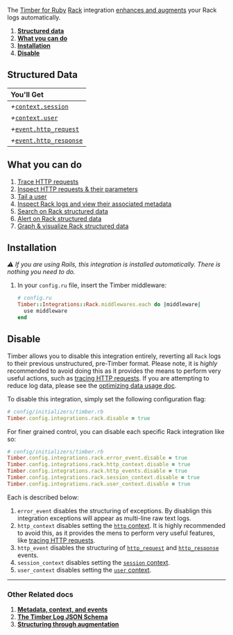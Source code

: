 The [Timber for Ruby](https://github.com/timberio/timber-ruby) [Rack](http://rubyonrails.org/) integration [enhances and augments](/docs/concepts/structuring-through-augmentation) your Rack logs automatically.

1. [**Structured data**](#structured-data)
2. [**What you can do**](#what-you-can-do)
3. [**Installation**](#installation)
4. [**Disable**](#disable)

## Structured Data

|You'll Get|
|:------|
|<i>+</i>[`context.session`](/docs/concepts/log-json-schema/contexts/session-context)|
|<i>+</i>[`context.user`](/docs/concepts/log-json-schema/contexts/user-context)|
|<i>+</i>[`event.http_request`](/docs/concepts/log-json-schema/events/http-request-event)|
|<i>+</i>[`event.http_response`](/docs/concepts/log-json-schema/events/http-response-event)|

## What you can do

1. [Trace HTTP requests](/docs/app/console/trace-http-requests)
2. [Inspect HTTP requests & their parameters](/docs/app/console/inspect-http-requests)
3. [Tail a user](/docs/app/console/tail-a-user)
4. [Inspect Rack logs and view their associated metadata](/docs/app/console/view-metadata-and-context)
5. [Search on Rack structured data](/docs/app/console/searching)
6. [Alert on Rack structured data](/docs/app/alerts)
7. [Graph & visualize Rack structured data](/docs/app/graphs)

## Installation

*⚠ If you are using Rails, this integration is installed automatically. There is nothing you need to do.*


1. In your `config.ru` file, insert the Timber middleware:

   ```ruby
   # config.ru
   Timber::Integrations::Rack.middlewares.each do |middleware|
     use middleware
   end
   ```

## Disable

Timber allows you to disable this integration entirely, reverting all `Rack` logs to their previous unstructured, pre-Timber format. Please note, it is *highly* recommended to avoid doing this as it provides the means to perform very useful actions, such as [tracing HTTP requests](/docs/app/console/trace-http-requests). If you are attempting to reduce log data, please see the [optimizing data usage doc](/docs/guides/optimizing-data-usage).

To disable this integration, simply set the following configuration flag:

```ruby
# config/initializers/timber.rb
Timber.config.integrations.rack.disable = true
```

For finer grained control, you can disable each specific Rack integration like so:

```ruby
# config/initializers/timber.rb
Timber.config.integrations.rack.error_event.disable = true
Timber.config.integrations.rack.http_context.disable = true
Timber.config.integrations.rack.http_events.disable = true
Timber.config.integrations.rack.session_context.disable = true
Timber.config.integrations.rack.user_context.disable = true
```

Each is described below:

1. `error_event` disables the structuring of exceptions. By disablign this integration exceptions will appear as multi-line raw text logs.
2. `http_context` disables setting the [`http` context](/docs/concepts/log-json-schema/contexts/http-context). It is highly recommended to avoid this, as it provides the mens to perform very useful features, like [tracing HTTP requests](/docs/app/console/trace-http-requests).
3. `http_event` disables the structuring of [`http_request`](/docs/concepts/log-json-schema/events/http-request-event) and [`http_response`](/docs/concepts/log-json-schema/events/http-response-event) events.
4. `session_context` disables setting the [`session` context](/docs/concepts/log-json-schema/contexts/session-context).
5. `user_context` disables setting the [`user` context](/docs/concepts/log-json-schema/contexts/user-context).

---

### Other Related docs

1. [**Metadata, context, and events**](/docs/concepts/metadata-context-and-events)
2. [**The Timber Log JSON Schema**](/docs/concepts/log-json-schema)
3. [**Structuring through augmentation**](/docs/concepts/structuring-through-augmentation)
